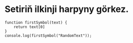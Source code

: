 # Setiriň ilkinji harpyny görkez.
```
function firstSymbol(text) {
    return text[0]
}
console.log(firstSymbol("RandomText"));
```
